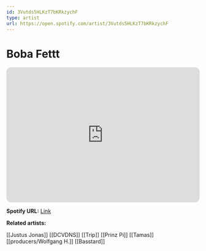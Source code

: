 ```yaml
---
id: 3Vutds5HLKzT7bKRkzychF
type: artist
url: https://open.spotify.com/artist/3Vutds5HLKzT7bKRkzychF
---
```

# Boba Fettt

<iframe style="border-radius:12px" src="https://open.spotify.com/embed/artist/3Vutds5HLKzT7bKRkzychF" width="100%" height="352" frameBorder="0" allowfullscreen="" allow="autoplay; clipboard-write; encrypted-media; fullscreen; picture-in-picture" loading="lazy"></iframe>

**Spotify URL:** [Link](https://open.spotify.com/artist/3Vutds5HLKzT7bKRkzychF)

**Related artists:**

[[Justus Jonas]]
[[DCVDNS]]
[[Trip]]
[[Prinz Pi]]
[[Tamas]]
[[producers/Wolfgang H.]]
[[Basstard]]
